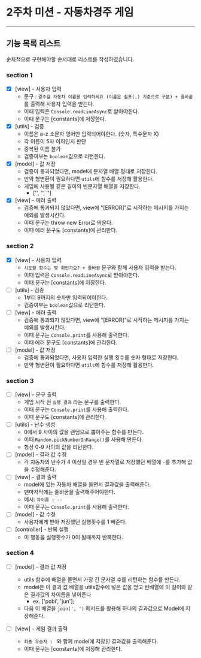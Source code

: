 # 2주차 미션 - 자동차경주 게임

---

## 기능 목록 리스트

순차적으로 구현해야할 순서대로 리스트를 작성하였습니다.

### section 1

- [x] [view] - 사용자 입력
  - 문구 : `경주할 자동차 이름을 입력하세요.(이름은 쉼표(,) 기준으로 구분) + 줄바꿈`를 출력해 사용자 입력을 받는다.
  - 이때 입력은 `Console.readLineAsync`로 받아야한다.
  - 이때 문구는 [constants]에 저장한다.
- [x] [utils] - 검증
  - 이름은 a-z 소문자 영어만 입력되어야한다. (숫자, 특수문자 X)
  - 각 이름이 5자 이하인지 판단
  - 중복된 이름 불가
  - 검증여부는 `boolean`값으로 리턴한다.
- [x] [model] - 값 저장
  - 검증이 통과되었다면, model에 문자열 배열 형태로 저장한다.
  - 만약 형변환이 필요하다면 `utils`에 함수를 저장해 활용한다.
  - 게임에 사용될 같은 길이의 빈문자열 배열을 저장한다.
    - ['', '', '']
- [x] [view] - 에러 출력
  - 검증에 통과되지 않았다면, view에 "[ERROR]"로 시작하는 메시지를 가지는 예외를 발생시킨다.
  - 이때 문구는 throw new Error로 띄운다.
  - 이때 에러 문구도 [constants]에 관리한다.

### section 2

- [x] [view] - 사용자 입력
  - `시도할 횟수는 몇 회인가요? + 줄바꿈` 문구와 함께 사용자 입력을 받는다.
  - 이때 입력은 `Console.readLineAsync`로 받아야한다.
  - 이때 문구는 [constants]에 저장한다.
- [ ] [utils] - 검증
  - 1부터 9까지의 숫자만 입력되어야한다.
  - 검증여부는 `boolean`값으로 리턴한다.
- [ ] [view] - 에러 출력
  - 검증에 통과되지 않았다면, view에 "[ERROR]"로 시작하는 메시지를 가지는 예외를 발생시킨다.
  - 이때 문구는 `Console.print`를 사용해 출력한다.
  - 이때 에러 문구도 [constants]에 관리한다.
- [ ] [model] - 값 저장
  - 검증에 통과되었다면, 사용자 입력한 실행 횟수를 숫자 형태로 저장한다.
  - 만약 형변환이 필요하다면 `utils`에 함수를 저장해 활용한다.

### section 3

- [ ] [view] - 문구 출력
  - 게임 시작 전 `실행 결과` 라는 문구를 출력한다.
  - 이때 문구는 `Console.print`를 사용해 출력한다.
  - 이때 문구도 [constants]에 관리한다.
- [ ] [utils] - 난수 생성
  - 0에서 9 사이의 값을 랜덤으로 뽑아주는 함수를 만든다.
  - 이때 `Random.pickNumberInRange()`를 사용해 만든다.
  - 항상 0-9 사이의 값을 리턴한다.
- [ ] [model] - 결과 값 수정
  - 각 자동차의 난수가 4 이상일 경우 빈 문자열로 저장했던 배열에 `-`를 추가해 값을 수정해준다.
- [ ] [view] - 결과 출력
  - model에 있는 자동차 배열을 돌면서 결과값을 출력해준다.
  - 맨마지막에는 줄바꿈을 출력해주어야한다.
  - 예시: `차이름 : --`
  - 이때 문구는 `Console.print`를 사용해 출력한다.
- [ ] [model] - 값 수정
  - 사용자에게 받아 저장했던 실행횟수를 1 빼준다.
- [ ] [controller] - 반복 실행
  - 이 행동을 실행횟수가 0이 될때까지 반복한다.

### section 4

- [ ] [model] - 결과 값 저장

  - utils 함수에 배열을 돌면서 가장 긴 문자열 수를 리턴하는 함수를 만든다.
  - model은 이 결과 값 배열을 utils함수에 넣은 값을 얻고 빈배열에 이 길이와 같은 결과값의 차이름을 넣어준다
    - ex. ['pobi', 'jun'];
  - 다음 이 배열을 `join(', ')` 메서드를 활용해 하나의 결과값으로 Model에 저장해준다.

- [ ] [view] - 게임 결과 출력
  - `최종 우승자 : ` 와 함께 model에 저장된 결과값을 출력해준다.
  - 이때 문구는 [constants]에 저장해 관리한다.
